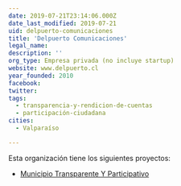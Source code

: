 ```yaml
---
date: 2019-07-21T23:14:06.000Z
date_last_modified: 2019-07-21
uid: delpuerto-comunicaciones
title: 'Delpuerto Comunicaciones'
legal_name: 
description: ''
org_type: Empresa privada (no incluye startup)
website: www.delpuerto.cl
year_founded: 2010
facebook: 
twitter: 
tags:
  - transparencia-y-rendicion-de-cuentas
  - participación-ciudadana
cities: 
  - Valparaíso

---
```


Esta organización tiene los siguientes proyectos:

- [Municipio Transparente Y Participativo](/proyectos/municipio-transparente-y-participativo)
